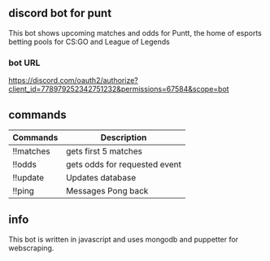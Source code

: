 ## discord bot for punt
This bot shows upcoming matches and odds for Puntt, the home of esports betting pools for CS:GO and League of Legends


### bot URL
https://discord.com/oauth2/authorize?client_id=778979252342751232&permissions=67584&scope=bot

## commands

| Commands | Description |
|-|-|
| !!matches | gets first 5 matches |
| !!odds | gets odds for requested event |
| !!update | Updates database |
| !!ping | Messages Pong back |

## info

This bot is written in javascript and uses mongodb and puppetter for webscraping. 
